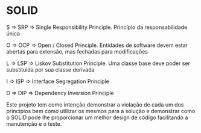 # SOLID

S => SRP => Single Responsibility Principle. Princípio da responsabilidade única

O => OCP => Open / Closed Principle. Entidades de software devem estar abertas para extensão, mas fechadas para modificações

L => LSP => Liskov Substitution Principle. Uma classe base deve poder ser substituida por sua classe derivada

I => ISP => Interface Segregation Principle

D => DIP => Dependency Inversion Principle

Este projeto tem como intenção demonstrar a violação de cada um dos princípios bem como utilizar os mesmos para a solução e demonstrar como o SOLID pode lhe proporcionar um melhor design de código facilitando a manutenção e o teste.
